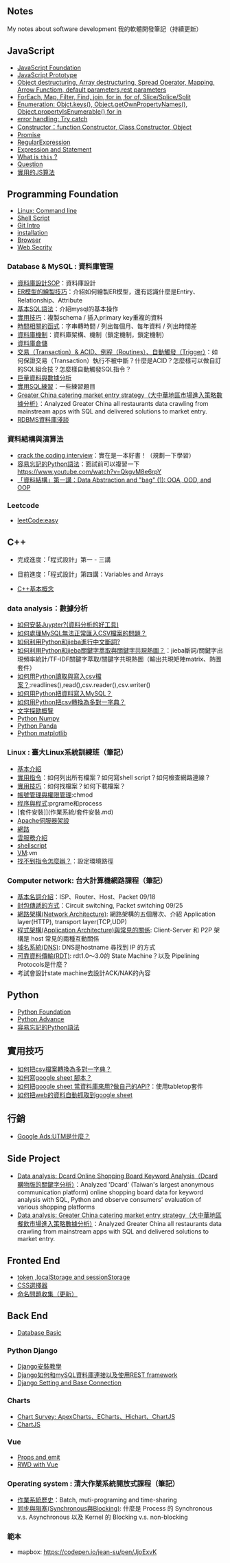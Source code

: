 
## Notes

My notes about software development 
我的軟體開發筆記（持續更新）

## JavaScript

- [JavaScript Foundation](JavaScript/Basic.md)
- [JavaScript Prototype](JavaScript/prototype.md)
- [Object destructuring, Array destructuring, Spread Operator, Mapping, Arrow Functiom, default parameters,rest parameters  ](JavaScript/praticalSkills.md)
- [ForEach, Map, Filter, Find, join, for in, for of, Slice/Splice/Split](JavaScript/praticalFunction.md)
- [Enumeration: Objct.keys(), Object.getOwnPropertyNames(), Object.propertyIsEnumerable(),for in](JavaScript/enumerationProperty.md)
- [error handling: Try catch](JavaScript/errorHandling.md)
- [Constructor：function Constructor, Class Constructor, Object](JavaScript/objectConstructor.md)
- [Promise](JavaScript/promise.md)
- [RegularExpression](JavaScript/regularExpression.md)
- [Expression and Statement](JavaScript/expression.md)
- [What is `this` ? ](JavaScript/this.md)
- [Question](JavaScript/Question.md)
- [實用的JS算法](JavaScript/實用.md)

## Programming Foundation

- [Linux: Command line](Basic/commandline.md)
- [Shell Script](Basic/ShellScript.md)
- [Git Intro](Basic/git.md)
- [installation](Basic/install.md)
- [Browser](Basic/browser.md)
- [Web Secrity](Basic/webSecrity.md)

### Database & MySQL : 資料庫管理

- [資料庫設計SOP](資料庫管理/資料庫設計SOP.md)：資料庫設計
- [ER模型的繪製技巧](資料庫管理/ER_model.md)：介紹如何繪製ER模型，還有認識什麼是Entiry、Relationship、Attribute
- [基本SQL語法](資料庫管理/mysql.md)：介紹mysql的基本操作
- [實用技巧](資料庫管理/實用語法.md)：複製schema / 插入primary key重複的資料 
- [時間相關的函式](資料庫管理/時間語法.md)：字串轉時間 / 列出每個月、每年資料 / 列出時間差
- [資料庫機制](資料庫管理/資料庫機制.md)：資料庫架構、機制（鎖定機制，鎖定機制）
- [資料庫倉儲](資料庫管理/資料倉儲.md)
- [交易（Transaction）& ACID、例程（Routines）、自動觸發（Trigger）](資料庫管理/交易.md)：如何保證交易（Transaction）執行不被中斷？什麼是ACID？怎麼樣可以做自訂的SQL組合技？怎麼樣自動觸發SQL指令？
- [巨量資料與數據分析](資料庫管理/巨量資料與數據分析.md)
- [實用SQL練習](資料庫管理/mysqlQA.md)：一些練習題目
- [Greater China catering market entry strategy（大中華地區市場進入策略數據分析）](資料庫管理/作業/菜系分析.md)：Analyzed Greater China all restaurants data crawling from mainstream apps with SQL and delivered solutions to market entry.
- [RDBMS資料庫淺談](資料庫管理/資料庫淺談.md)

### 資料結構與演算法


- [crack the coding interview](資料結構與演算法/cracking.md)：實在是一本好書！（規劃一下學習）
- [容易忘記的Python語法](資料結構與演算法/容易忘記的Python語法.md)：面試前可以複習一下
https://www.youtube.com/watch?v=QkgvM8e6rpY
- [「資料結構」第一講：Data Abstraction and "bag" (1): OOA, OOD, and OOP](資料結構與演算法/資料結構01.md)

### Leetcode
- [leetCode:easy](leetcode/easy.md)



## C++

- 完成進度：「程式設計」第一 - 三講
- 目前進度：「程式設計」第四講：Variables and Arrays

- [C++基本概念](C++/01.md)

### data analysis：數據分析

- [如何安裝Juypter?(資料分析的好工具)](Python/Juypter.md)
- [如何處理MySQL無法正常匯入CSV檔案的問題？](資料分析/如何處理mySQL無法import的問題.md)
- [如何利用Python和jieba進行中文斷詞?](資料分析/如何進行斷詞.md)
- [如何利用Python和jieba關鍵字萃取與關鍵字共現熱圖？](資料分析/關鍵字萃取.md)：jieba斷詞/關鍵字出現頻率統計/TF-IDF關鍵字萃取/關鍵字共現熱圖（輸出共現矩陣matrix、熱圖套件）
- [如何用Python讀取與寫入csv檔案？](Python/如何讀取與寫入csv檔案.md):readlines(),read(),csv.reader(),csv.writer()
- [如何用Python把資料寫入MySQL？](Python/如何用Python把資料寫入MySQL.md)
- [如何用Python把csv轉換為多對一字典？](Python/如何把csv轉換為多對一字典.md)
- [文字探勘概覽](資料分析/文字探勘.md)
- [Python Numpy](Python/numpy.md)
- [Python Panda](Python/panda.md)
- [Python matplotlib](Python/matplotlib.md)

### Linux : 臺大Linux系統訓練班（筆記）

- [基本介紹](作業系統/linux基本介紹.md)
- [實用指令](作業系統/linux實用指令.md)：如何列出所有檔案？如何寫shell script？如何檢查網路連線？
- [實用技巧](作業系統/實用技巧.md)：如何找檔案？如何下載檔案？
- [帳號管理與權限管理](作業系統/權限管理.md):chmod
- [程序與程式](作業系統/程序與程式.md):prgrame和process
- [套件安裝]](作業系統/套件安裝.md)
- [Apache伺服器架設](作業系統/伺服器架設.md)
- [網路](作業系統/網路.md)
- [雲服務介紹](作業系統/雲服務介紹.md)
- [shellscript](作業系統/shellscript.md)
- [VM](作業系統/linux其他.md):vm 
- [找不到指令怎麼辦？](作業系統/找不到指令.md)：設定環境路徑 

### Computer network: 台大計算機網路課程（筆記）

- [基本名詞介紹](計算機網路/基本網路概論.md)：ISP、Router、Host、Packet 09/18
- [封包傳遞的方式](計算機網路/網路傳輸.md)：Circuit switching, Packet switching 09/25
- [網路架構(Network Architecture)](計算機網路/網路分層.md): 網路架構的五個層次、介紹 Application layer(HTTP), transport layer(TCP,UDP)
- [程式架構(Application Architecture)與常見的關係](計算機網路/P2P&CS.md):
Client-Server 和 P2P 架構是 host 常見的兩種互動關係
- [域名系統(DNS)](計算機網路/DNS.md): DNS是hostname 尋找到 IP 的方式
- [可靠資料傳輸(RDT)](計算機網路/RDT模型.md): rdt1.0～3.0的 State Machine？以及 Pipelining Protocols是什麼？
- 考試會設計state machine去設計ACK/NAK的內容

## Python

- [Python Foundation](Python/basic.md)
- [Python Advance](Python/advance.md)
- [容易忘記的Python語法](資料結構與演算法/容易忘記的Python語法.md)

## 實用技巧

- [如何把csv檔案轉換為多對一字典？](Python/如何把csv轉換為多對一字典.md)
- [如何寫google sheet 腳本？](tool/googlesheet腳本.md)
- [如何把google sheet 當資料庫來用?做自己的API?](tool/googlesheet資料庫.md)：使用tabletop套件
- [如何把web的資料自動抓取到google sheet](https://zapier.com/blog/google-sheets-importxml-guide/)

## 行銷

- [Google Ads:UTM是什麼？](行銷/Ads.md)


## Side Project

- [Data analysis: Dcard Online Shopping Board Keyword Analysis（Dcard購物版的關鍵字分析）](資料分析/Dcard購物版的關鍵字分析.md)：Analyzed 'Dcard' (Taiwan's largest anonymous communication platform) online shopping board data for keyword analysis with SQL, Python and observe consumers' evaluation of various shopping platforms
- [Data analysis: Greater China catering market entry strategy（大中華地區餐飲市場進入策略數據分析）](資料庫管理/作業/菜系分析.md)：Analyzed Greater China all restaurants data crawling from mainstream apps with SQL and delivered solutions to market entry.


## Fronted End 

- [token ,localStorage and sessionStorage](Fronted/token.md)
- [CSS選擇器](Fronted/CSS.md)
- [命名問題收集（更新）](Fronted/Naming.md)


## Back End 

- [Database Basic](Backend/Basic_Database.md)

### Python Django 


- [Django安裝教學](Backend/Django/安裝與教學.md)
- [Django如何和mySQL資料庫連接以及使用REST framework](Backend/Django/連接mySQL和寫restful.md)
- [Django Setting and Base Connection](Backend/Django_setting.md)

### Charts
- [Chart Survey: ApexCharts、ECharts、Hichart、ChartJS](Fronted/ChartSurvey.md)
- [ChartJS](Fronted/ChartJS.md)


### Vue 

- [Props and emit](Vue/prop.md)
- [RWD with Vue](Vue/Rwd.md)


### Operating system : 清大作業系統開放式課程（筆記）
- [作業系統歷史](作業系統/作業系統歷史.md)：Batch, muti-programing and time-sharing 
- [同步與阻塞(Synchronous與Blocking)](作業系統/同步與阻塞.md): 什麼是 Process 的 Synchronous v.s. Asynchronous 以及 Kernel 的 Blocking v.s. non-blocking

### 範本

- mapbox: https://codepen.io/jean-su/pen/JjoExvK
